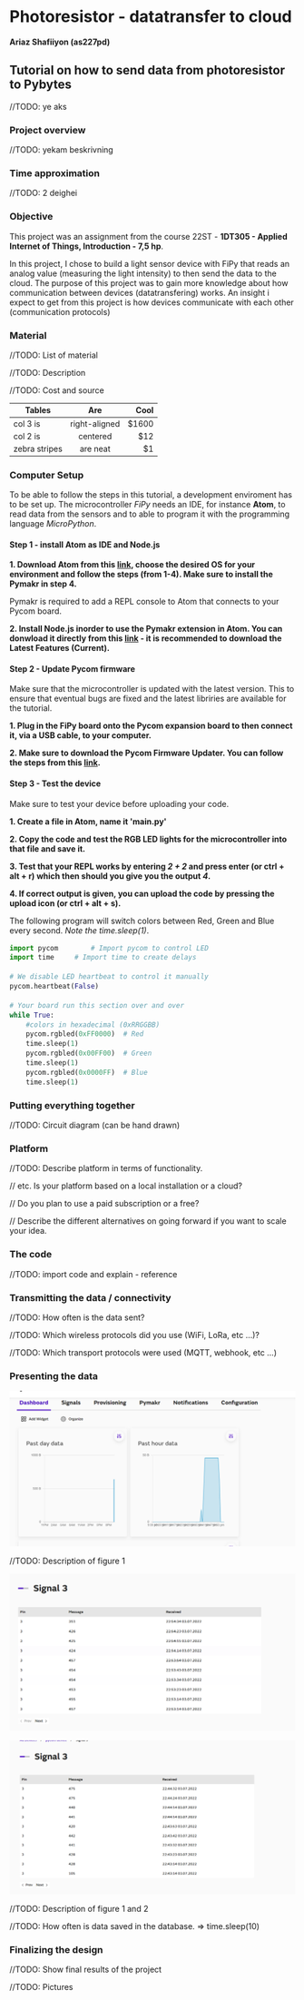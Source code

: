 # Photoresistor - datatransfer to cloud

**Ariaz Shafiiyon (as227pd)**

## Tutorial on how to send data from photoresistor to Pybytes

//TODO: ye aks

### Project overview

//TODO: yekam beskrivning

### Time approximation

//TODO: 2 deighei

### Objective

This project was an assignment from the course 22ST - **1DT305 - Applied Internet of Things, Introduction - 7,5 hp**. 

In this project, I chose to build a light sensor device with FiPy that reads an analog value (measuring the light intensity) to then send the data to the cloud. The purpose of this project was to gain more knowledge about how communication between devices (datatransfering) works. An insight i expect to get from this project is how devices communicate with each other (communication protocols) 

### Material 
//TODO: List of material

//TODO: Description

//TODO: Cost and source 


| Tables        | Are           | Cool  |
| ------------- |:-------------:| -----:|
| col 3 is      | right-aligned | $1600 |
| col 2 is      | centered      |   $12 |
| zebra stripes | are neat      |    $1 |

### Computer Setup

To be able to follow the steps in this tutorial, a development enviroment has to be set up. The microcontroller *FiPy* needs an IDE, for instance **Atom**, to read data from the sensors and to able to program it with the programming language *MicroPython*.

#### Step 1 - install Atom as IDE and Node.js

**1. Download Atom from this [link](https://hackmd.io/@lnu-iot/SydH7MTcw), choose the desired OS for your environment and follow the steps (from 1-4). Make sure to install the Pymakr in step 4.**

Pymakr is required to add a REPL console to Atom that connects to your Pycom board.

**2. Install Node.js inorder to use the Pymakr extension in Atom. You can donwload it directly from this [link](https://nodejs.org/en/) - it is recommended to download the Latest Features (Current).**

#### Step 2 - Update Pycom firmware

Make sure that the microcontroller is updated with the latest version. This to ensure that eventual bugs are fixed and the latest libriries are available for the tutorial.

**1. Plug in the FiPy board onto the Pycom expansion board to then connect it, via a USB cable, to your computer.**

**2. Make sure to download the Pycom Firmware Updater. You can follow the steps from this [link](https://hackmd.io/@lnu-iot/SJ91R_jSO).**
 
#### Step 3 - Test the device

Make sure to test your device before uploading your code.

**1. Create a file in Atom, name it 'main.py'**

**2. Copy the code and test the RGB LED lights for the microcontroller into that file and save it.**

**3. Test that your REPL works by entering *2 + 2* and press enter (or ctrl + alt + r) which then should you give you the output *4*.**

**4. If correct output is given, you can upload the code by pressing the upload icon (or ctrl + alt + s).** 

The following program will switch colors between Red, Green and Blue every second. *Note the time.sleep(1)*.

```python
import pycom		# Import pycom to control LED
import time		# Import time to create delays

# We disable LED heartbeat to control it manually
pycom.heartbeat(False)

# Your board run this section over and over
while True:
    #colors in hexadecimal (0xRRGGBB)
    pycom.rgbled(0xFF0000)  # Red
    time.sleep(1)
    pycom.rgbled(0x00FF00)  # Green
    time.sleep(1)
    pycom.rgbled(0x0000FF)  # Blue
    time.sleep(1)
```

### Putting everything together

//TODO: Circuit diagram (can be hand drawn)

### Platform
//TODO: Describe platform in terms of functionality.

//      etc. Is your platform based on a local installation or a cloud? 

//      Do you plan to use a paid subscription or a free? 

//      Describe the different alternatives on going forward if you want to scale your idea.


### The code

//TODO: import code and explain - reference

### Transmitting the data / connectivity
//TODO: How often is the data sent?

//TODO: Which wireless protocols did you use (WiFi, LoRa, etc …)?

//TODO: Which transport protocols were used (MQTT, webhook, etc …)


### Presenting the data

![Figure 1](https://github.com/ariazsh/my_iot_project/blob/main/dashboard.png "Dashboard")

//TODO: Description of figure 1

![Figure 2](https://github.com/ariazsh/my_iot_project/blob/main/Signal_3.png "Signal_1")

![Figure 3](https://github.com/ariazsh/my_iot_project/blob/main/Signal_3_1.png "Signal_2")

//TODO: Description of figure 1 and 2

//TODO: How often is data saved in the database. => time.sleep(10)


### Finalizing the design
//TODO: Show final results of the project

//TODO: Pictures




